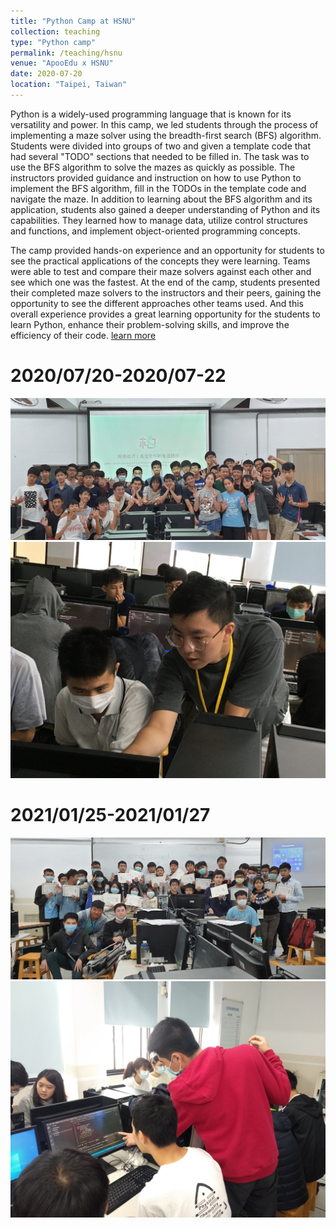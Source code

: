 ```yaml
---
title: "Python Camp at HSNU"
collection: teaching
type: "Python camp"
permalink: /teaching/hsnu
venue: "ApooEdu x HSNU"
date: 2020-07-20
location: "Taipei, Taiwan"
---
```

  Python is a widely-used programming language that is known for its versatility and power. In this camp, we led students through the process of implementing a maze solver using the breadth-first search (BFS) algorithm. Students were divided into groups of two and given a template code that had several "TODO" sections that needed to be filled in. The task was to use the BFS algorithm to solve the mazes as quickly as possible. The instructors provided guidance and instruction on how to use Python to implement the BFS algorithm, fill in the TODOs in the template code and navigate the maze. In addition to learning about the BFS algorithm and its application, students also gained a deeper understanding of Python and its capabilities. They learned how to manage data, utilize control structures and functions, and implement object-oriented programming concepts.

  The camp provided hands-on experience and an opportunity for students to see the practical applications of the concepts they were learning. Teams were able to test and compare their maze solvers against each other and see which one was the fastest. At the end of the camp, students presented their completed maze solvers to the instructors and their peers, gaining the opportunity to see the different approaches other teams used. And this overall experience provides a great learning opportunity for the students to learn Python, enhance their problem-solving skills, and improve the efficiency of their code.
[learn more](https://apooedu.com/)

2020/07/20-2020/07-22
======
![photo](/images/teaching/hsnu1-1.jpg)
![photo](/images/teaching/hsnu1-2.jpg)

2021/01/25-2021/01/27
======
![photo](/images/teaching/hsnu2-1.jpg)
![photo](/images/teaching/hsnu2-2.jpg)